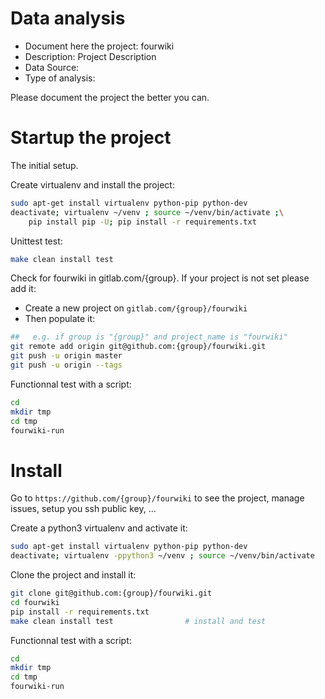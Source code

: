 # Data analysis
- Document here the project: fourwiki
- Description: Project Description
- Data Source:
- Type of analysis:

Please document the project the better you can.

# Startup the project

The initial setup.

Create virtualenv and install the project:
```bash
sudo apt-get install virtualenv python-pip python-dev
deactivate; virtualenv ~/venv ; source ~/venv/bin/activate ;\
    pip install pip -U; pip install -r requirements.txt
```

Unittest test:
```bash
make clean install test
```

Check for fourwiki in gitlab.com/{group}.
If your project is not set please add it:

- Create a new project on `gitlab.com/{group}/fourwiki`
- Then populate it:

```bash
##   e.g. if group is "{group}" and project_name is "fourwiki"
git remote add origin git@github.com:{group}/fourwiki.git
git push -u origin master
git push -u origin --tags
```

Functionnal test with a script:

```bash
cd
mkdir tmp
cd tmp
fourwiki-run
```

# Install

Go to `https://github.com/{group}/fourwiki` to see the project, manage issues,
setup you ssh public key, ...

Create a python3 virtualenv and activate it:

```bash
sudo apt-get install virtualenv python-pip python-dev
deactivate; virtualenv -ppython3 ~/venv ; source ~/venv/bin/activate
```

Clone the project and install it:

```bash
git clone git@github.com:{group}/fourwiki.git
cd fourwiki
pip install -r requirements.txt
make clean install test                # install and test
```
Functionnal test with a script:

```bash
cd
mkdir tmp
cd tmp
fourwiki-run
```
